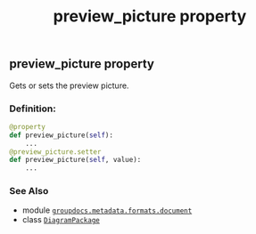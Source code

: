 ﻿---
title: preview_picture property
second_title: GroupDocs.Metadata for Python via .NET API References
description: 
type: docs
url: /python-net/groupdocs.metadata.formats.document/diagrampackage/preview_picture/
is_root: false
weight: 290
---

## preview_picture property


Gets or sets the preview picture.
### Definition:
```python
@property
def preview_picture(self):
    ...
@preview_picture.setter
def preview_picture(self, value):
    ...
```

### See Also
* module [`groupdocs.metadata.formats.document`](../../)
* class [`DiagramPackage`](/metadata/python-net/groupdocs.metadata.formats.document/diagrampackage)
